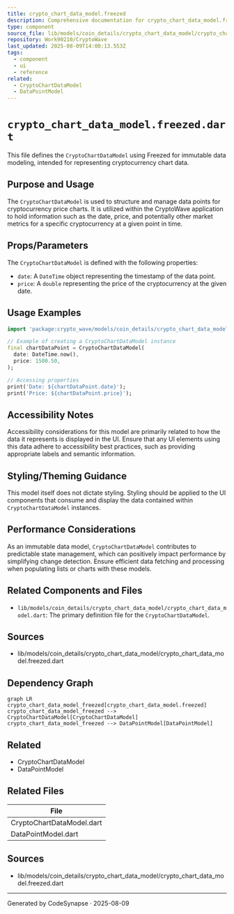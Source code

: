 ```yaml
---
title: crypto_chart_data_model.freezed
description: Comprehensive documentation for crypto_chart_data_model.freezed.
type: component
source_file: lib/models/coin_details/crypto_chart_data_model/crypto_chart_data_model.freezed.dart
repository: Work90210/CryptoWave
last_updated: 2025-08-09T14:08:13.553Z
tags:
  - component
  - ui
  - reference
related:
  - CryptoChartDataModel
  - DataPointModel
---
```

# `crypto_chart_data_model.freezed.dart`

This file defines the `CryptoChartDataModel` using Freezed for immutable data modeling, intended for representing cryptocurrency chart data.

## Purpose and Usage

The `CryptoChartDataModel` is used to structure and manage data points for cryptocurrency price charts. It is utilized within the CryptoWave application to hold information such as the date, price, and potentially other market metrics for a specific cryptocurrency at a given point in time.

## Props/Parameters

The `CryptoChartDataModel` is defined with the following properties:

*   `date`: A `DateTime` object representing the timestamp of the data point.
*   `price`: A `double` representing the price of the cryptocurrency at the given date.

## Usage Examples

```dart
import 'package:crypto_wave/models/coin_details/crypto_chart_data_model/crypto_chart_data_model.dart';

// Example of creating a CryptoChartDataModel instance
final chartDataPoint = CryptoChartDataModel(
  date: DateTime.now(),
  price: 1500.50,
);

// Accessing properties
print('Date: ${chartDataPoint.date}');
print('Price: ${chartDataPoint.price}');
```

## Accessibility Notes

Accessibility considerations for this model are primarily related to how the data it represents is displayed in the UI. Ensure that any UI elements using this data adhere to accessibility best practices, such as providing appropriate labels and semantic information.

## Styling/Theming Guidance

This model itself does not dictate styling. Styling should be applied to the UI components that consume and display the data contained within `CryptoChartDataModel` instances.

## Performance Considerations

As an immutable data model, `CryptoChartDataModel` contributes to predictable state management, which can positively impact performance by simplifying change detection. Ensure efficient data fetching and processing when populating lists or charts with these models.

## Related Components and Files

*   `lib/models/coin_details/crypto_chart_data_model/crypto_chart_data_model.dart`: The primary definition file for the `CryptoChartDataModel`.

## Sources

*   lib/models/coin_details/crypto_chart_data_model/crypto_chart_data_model.freezed.dart

## Dependency Graph

```mermaid
graph LR
crypto_chart_data_model_freezed[crypto_chart_data_model.freezed]
crypto_chart_data_model_freezed --> CryptoChartDataModel[CryptoChartDataModel]
crypto_chart_data_model_freezed --> DataPointModel[DataPointModel]
```


## Related
- CryptoChartDataModel
- DataPointModel

## Related Files

| File |
|---|
| CryptoChartDataModel.dart |
| DataPointModel.dart |

## Sources
- lib/models/coin_details/crypto_chart_data_model/crypto_chart_data_model.freezed.dart

---
Generated by CodeSynapse · 2025-08-09